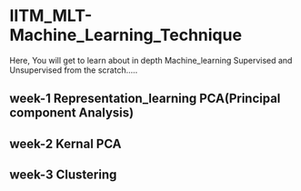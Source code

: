 # IITM_MLT-Machine_Learning_Technique
Here, You will get to learn about in depth Machine_learning Supervised and Unsupervised from the scratch.....
## week-1 Representation_learning PCA(Principal component Analysis)
## week-2 Kernal PCA
## week-3 Clustering
